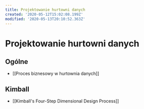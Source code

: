```yaml
---
title: Projektowanie hurtowni danych
created: '2020-05-12T15:02:08.199Z'
modified: '2020-05-13T20:10:52.363Z'
---
```


# Projektowanie hurtowni danych

## Ogólne

* [[Proces biznesowy w hurtownia danych]]

## Kimball

* [[Kimball's Four-Step Dimensional Design Process]]

